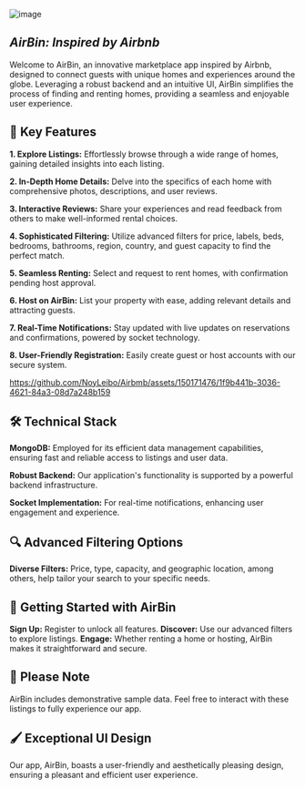 ![image](https://github.com/NoyLeibo/Airbmb/assets/150171476/20c4dbd3-d831-49f7-9b85-bd17b17e9c03)


## **_AirBin: Inspired by Airbnb_**
Welcome to AirBin, an innovative marketplace app inspired by Airbnb, designed to connect guests with unique homes and experiences around the globe. Leveraging a robust backend and an intuitive UI, AirBin simplifies the process of finding and renting homes, providing a seamless and enjoyable user experience.
 
## **🌟 Key Features**
**1.  Explore Listings:** Effortlessly browse through a wide range of homes, gaining detailed insights into each listing.

**2. In-Depth Home Details:** Delve into the specifics of each home with comprehensive photos, descriptions, and user reviews.

**3. Interactive Reviews:** Share your experiences and read feedback from others to make well-informed rental choices.

**4. Sophisticated Filtering:** Utilize advanced filters for price, labels, beds, bedrooms, bathrooms, region, country, and guest capacity to find the perfect match.

**5. Seamless Renting:** Select and request to rent homes, with confirmation pending host approval.

**6. Host on AirBin:** List your property with ease, adding relevant details and attracting guests.

**7. Real-Time Notifications:** Stay updated with live updates on reservations and confirmations, powered by socket technology.

**8. User-Friendly Registration:** Easily create guest or host accounts with our secure system.


https://github.com/NoyLeibo/Airbmb/assets/150171476/1f9b441b-3036-4621-84a3-08d7a248b159


## **🛠️ Technical Stack**
**MongoDB:** Employed for its efficient data management capabilities, ensuring fast and reliable access to listings and user data.

**Robust Backend:** Our application's functionality is supported by a powerful backend infrastructure.

**Socket Implementation:** For real-time notifications, enhancing user engagement and experience.

## **🔍 Advanced Filtering Options**
**Diverse Filters:** Price, type, capacity, and geographic location, among others, help tailor your search to your specific needs.

## **🚀 Getting Started with AirBin**
**Sign Up:** Register to unlock all features.
**Discover:** Use our advanced filters to explore listings.
**Engage:** Whether renting a home or hosting, AirBin makes it straightforward and secure.

## **📝 Please Note**
AirBin includes demonstrative sample data. Feel free to interact with these listings to fully experience our app.

## **🖌️ Exceptional UI Design**
Our app, AirBin, boasts a user-friendly and aesthetically pleasing design, ensuring a pleasant and efficient user experience.
